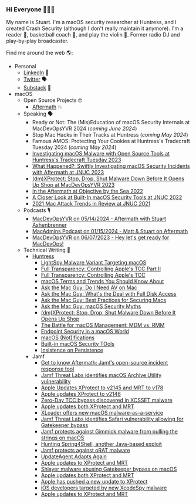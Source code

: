 ### Hi Everyone 👋👨‍💻

My name is Stuart. I'm a macOS security researcher at Huntress, and I created Crash Security (although I don't really maintain it anymore). I'm a reader 📖, basketball coach 🏀, and play the violin 🎻. Former radio DJ and play-by-play broadcaster.

Find me around the web 🌎:
* Personal
  * [LinkedIn](https://www.linkedin.com/in/stuartashenbrenner-721b73127/) 💼
  * [Twitter](https://twitter.com/stuartjash) 🗣
  * [Substack](https://millennialgirldad.substack.com) 👶
* macOS
  * Open Source Projects 🤓
    * [Aftermath](https://github.com/stuartjash/aftermath) 💥
  * Speaking 🗣
    * Ready or Not: The (Mis)Education of macOS Security Internals at MacDevOpsYVR 2024 (_coming June 2024_)
    * Stop Mac Hacks in Their Tracks at Huntress (_coming May 2024_)
    * Famous AMOS: Protecting Your Cookies at Huntress's Tradecraft Tuesday 2024 (_coming May 2024_)
    * [Investigating macOS Malware with Open Source Tools at Huntress's Tradecraft Tuesday 2023](https://www.youtube.com/watch?v=GmlU3oWYcYs)
    * [What Happened?: Swiftly Investigating macOS Security Incidents with Aftermath at JNUC 2023](https://youtu.be/lvfQMnkOZDM?si=QFQe_Qw5192dQXoA)
    * [(dm)XProtect: Stop, Drop, Shut Malware Down Before It Opens Up Shop at MacDevOpsYVR 2023](https://youtu.be/43BIK-e7FBE)
    * [In the Aftermath at Objective by the Sea 2022](https://youtu.be/cC7c-eTGMOQ)
    * [A Closer Look at Built-In macOS Security Tools at JNUC 2022](https://youtu.be/awNRmUapzqg)
    * [2021 Mac Attack Trends in Review at JNUC 2021](https://youtu.be/MTyqN53FWOo)
  * Podcasts 🎙️
    * [MacDevOpsYVR on 05/14/2024 - Aftermath with Stuart Ashenbrenner](https://podcasts.apple.com/us/podcast/macdevopsyvr-podcast/id1502634809?i=1000655619981)
    * [MacAdmins Podcast on 01/15/2024 - Matt & Stuart on Aftermath](https://podcasts.apple.com/us/podcast/mac-admins-podcast/id1097430326?i=1000641691835)
    * [MacDevOpsYVR on 06/07/2023 - Hey let's get ready for MacDevOps!](https://podcasts.apple.com/us/podcast/macdevopsyvr-podcast/id1502634809?i=1000616064309)
  * Technical Writing 📝
    * [Huntress](https://www.huntress.com/blog/author/stuart-ashenbrenner)
      * [LightSpy Malware Variant Targeting macOS](https://www.huntress.com/blog/lightspy-malware-variant-targeting-macos)
      * [Full Transparency: Controlling Apple's TCC Part II](https://www.huntress.com/blog/full-transparency-controlling-apples-tcc-part-ii)
      * [Full Transparency: Controlling Apple's TCC](https://www.huntress.com/blog/full-transparency-controlling-apples-tcc)
      * [macOS Terms and Trends You Should Know About](https://www.huntress.com/blog/macos-terms-and-trends-you-should-know-about)
      * [Ask the Mac Guy: Do I Need AV on Mac](https://www.huntress.com/blog/ask-the-mac-guy-do-i-need-av-on-mac)
      * [Ask the Mac Guy: What's the Deal with Full Disk Access](https://www.huntress.com/blog/ask-the-mac-guy-whats-the-deal-with-full-disk-access)
      * [Ask the Mac Guy: Best Practices for Securing Macs](https://www.huntress.com/blog/ask-the-mac-guy-best-practices-for-securing-macs)
      * [Ask the Mac Guy: macOS Security Myths](https://www.huntress.com/blog/ask-the-mac-guy-macos-security-myths)
      * [(dm)XProtect: Stop, Drop, Shut Malware Down Before It Opens Up Shop](https://www.huntress.com/blog/dmxprotect-stop-drop-shut-malware-down-before-it-opens-up-shop)
      * [The Battle for macOS Management: MDM vs. RMM](https://www.huntress.com/blog/the-battle-for-macos-management-mdm-vs-rmm)
      * [Endpoint Security in a macOS World](https://www.huntress.com/blog/endpoint-security-in-a-macos-world)
      * [macOS (Not)ifications](https://www.huntress.com/blog/macos-notifications?hs_preview=CUMywizO-106929236292)
      * [Built-in macOS Security TOols](https://www.huntress.com/blog/built-in-macos-security-tools)
      * [Insistence on Persistence](https://www.huntress.com/blog/insistence-on-persistence)
    * Jamf
      * [Get to know Aftermath: Jamf’s open-source incident response tool](https://www.jamf.com/blog/aftermath-open-source-incident-response-tool/)
      * [Jamf Threat Labs identifies macOS Archive Utility vulnerability](https://www.jamf.com/blog/jamf-threat-labs-macos-archive-utility-vulnerability/)
      * [Apple Updates XProtect to v2145 and MRT to v178](https://www.jamf.com/blog/apple-updates-xprotect-to-v2145-and-mrt-to-v178/)
      * [Apple updates XProtect to v2146](https://www.jamf.com/blog/apple-updates-xprotect-to-v2146/)
      * [Zero-Day TCC bypass discovered in XCSSET malware](https://www.jamf.com/blog/zero-day-tcc-bypass-discovered-in-xcsset-malware/)
      * [Apple updates both XProtect and MRT](https://www.jamf.com/blog/apple-updates-both-XProtect-and-MRT-this-May/)
      * [XLoader offers new macOS malware-as-a-service](https://www.jamf.com/blog/xloader-macos-malware-as-a-service/)
      * [Jamf Threat Labs identifies Safari vulnerability allowing for Gatekeeper bypass](https://www.jamf.com/blog/jamf-threat-labs-safari-vuln-gatekeeper-bypass/)
      * [Jamf protects against Gimmick malware from pulling the strings on macOS](https://www.jamf.com/blog/jamf-gimmick-malware-pulling-strings-macos/)
      * [Hunting Spring4Shell, another Java-based exploit](https://www.jamf.com/blog/hunting-spring4shell-java-exploit/)
      * [Jamf protects against oRAT malware](https://www.jamf.com/blog/jamf-protects-against-orat-malware/)
      * [UpdateAgent Adapts Again](https://www.jamf.com/blog/updateagent-adapts-again/)
      * [Apple updates to XProtect and MRT](https://www.jamf.com/blog/apple-updates-to-xprotect-and-mrt/)
      * [Shlayer malware abusing Gatekeeper bypass on macOS](https://www.jamf.com/blog/shlayer-malware-abusing-gatekeeper-bypass-on-macos/)
      * [Apple updates both XProtect and MRT](https://www.jamf.com/blog/apple-updates-both-xprotect-and-mrt/)
      * [Apple has pushed a new update to XProtect](https://www.jamf.com/blog/apple-has-pushed-a-new-update-to-xprotect/)
      * [iOS developers targeted by new XcodeSpy malware](https://www.jamf.com/blog/ios-developers-targeted-by-new-xcodespy-malware/)
      * [Apple updates to XProtect and MRT](https://www.jamf.com/blog/apple-updates-to-xprotect-and-mrt/)

